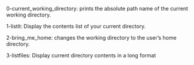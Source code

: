 0-current_working_directory:
prints the absolute path name of the current working directory.

1-listit:
Display the contents list of your current directory.

2-bring_me_home:
changes the working directory to the user’s home directory.

3-listfiles:
Display current directory contents in a long format
